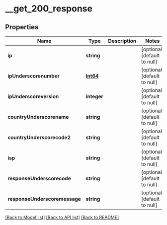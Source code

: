 # __get_200_response

## Properties
Name | Type | Description | Notes
------------ | ------------- | ------------- | -------------
**ip** | **string** |  | [optional] [default to null]
**ipUnderscorenumber** | [**Int64**](Int64.md) |  | [optional] [default to null]
**ipUnderscoreversion** | **integer** |  | [optional] [default to null]
**countryUnderscorename** | **string** |  | [optional] [default to null]
**countryUnderscorecode2** | **string** |  | [optional] [default to null]
**isp** | **string** |  | [optional] [default to null]
**responseUnderscorecode** | **string** |  | [optional] [default to null]
**responseUnderscoremessage** | **string** |  | [optional] [default to null]

[[Back to Model list]](../README.md#documentation-for-models) [[Back to API list]](../README.md#documentation-for-api-endpoints) [[Back to README]](../README.md)


